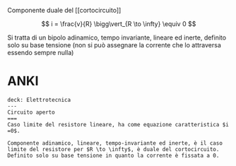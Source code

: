 Componente duale del [[cortocircuito]]

$$ i = \frac{v}{R} \bigg\vert_{R \to \infty} \equiv 0 $$

Si tratta di un bipolo adinamico, tempo invariante, lineare ed inerte, definito solo su base tensione (non si può assegnare la corrente che lo attraversa essendo sempre nulla)


# ANKI

```anki
deck: Elettrotecnica
---
Circuito aperto
===
Caso limite del resistore lineare, ha come equazione caratteristica $i =0$.

Componente adinamico, lineare, tempo-invariante ed inerte, è il caso limite del resistore per $R \to \infty$, è duale del cortocircuito.
Definito solo su base tensione in quanto la corrente è fissata a 0.
```